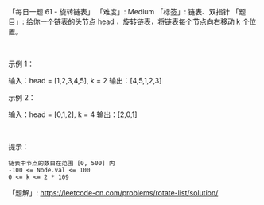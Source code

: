 「每日一题 61 - 旋转链表」
「难度」: Medium
「标签」: 链表、双指针
「题目」: 给你一个链表的头节点 head ，旋转链表，将链表每个节点向右移动 k 个位置。

 

示例 1：

输入：head = [1,2,3,4,5], k = 2
输出：[4,5,1,2,3]


示例 2：

输入：head = [0,1,2], k = 4
输出：[2,0,1]


 

提示：


	链表中节点的数目在范围 [0, 500] 内
	-100 <= Node.val <= 100
	0 <= k <= 2 * 109



「题解」: https://leetcode-cn.com/problems/rotate-list/solution/